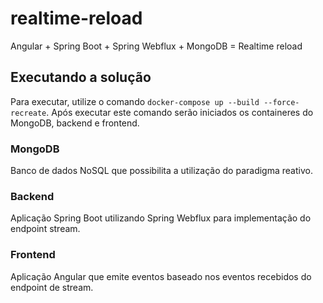 # realtime-reload
Angular + Spring Boot + Spring Webflux + MongoDB = Realtime reload

## Executando a solução
Para executar, utilize o comando `docker-compose up --build --force-recreate`.
Após executar este comando serão iniciados os containeres do MongoDB, backend e frontend.

### MongoDB
Banco de dados NoSQL que possibilita a utilização do paradigma reativo.

### Backend
Aplicação Spring Boot utilizando Spring Webflux para implementação do endpoint stream.

### Frontend
Aplicação Angular que emite eventos baseado nos eventos recebidos do endpoint de stream.